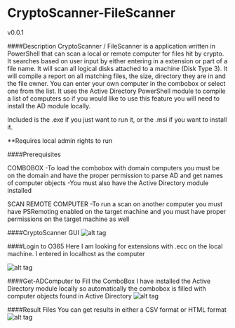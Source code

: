 # CryptoScanner-FileScanner


v0.0.1

####Description
CryptoScanner / FileScanner is a application written in PowerShell that can scan a local or remote computer for files hit by crypto. It searches based on user input by either entering in a extension or part of a file name. It will scan all logical disks attached to a machine (Disk Type 3). It will compile a report on all matching files, the size, directory they are in and the file owner. You can enter your own computer in the combobox or select one from the list. It uses the Active Directory PowerShell module to compile a list of computers so if you would like to use this feature you will need to install the AD module locally.

Included is the .exe if you just want to run it, or the .msi if you want to install it.

**Requires local admin rights to run

####Prerequisites

COMBOBOX
-To load the combobox with domain computers you must be on the domain and have the proper permission to parse AD and get names of computer objects
-You must also have the Active Directory module installed

SCAN REMOTE COMPUTER
-To run a scan on another computer you must have PSRemoting enabled on the target machine and you must have proper permissions on the target machine as well


####CryptoScanner GUI
![alt tag](https://github.com/bwya77/CryptoScanner-FileScanner/blob/master/Screenshots/Main_GUI.png)

####Login to O365
Here I am looking for extensions with .ecc on the local machine. I entered in localhost as the computer

![alt tag](https://github.com/bwya77/CryptoScanner-FileScanner/blob/master/Screenshots/LocalHost_Scan.png)

####Get-ADComputer to Fill the ComboBox
I have installed the Active Directory module locally so automatically the combobox is filled with computer objects found in Active Directory
![alt tag](https://github.com/bwya77/CryptoScanner-FileScanner/blob/master/Screenshots/Parse_ComputerList.png)

####Result Files
You can get results in either a CSV format or HTML format
![alt tag](https://github.com/bwya77/CryptoScanner-FileScanner/blob/master/Screenshots/Results.png)



